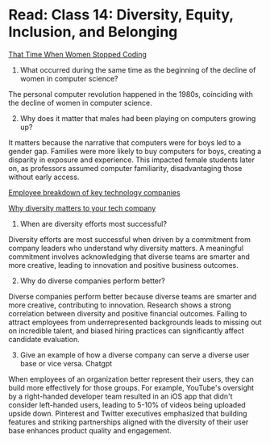 # Read: Class 14: Diversity, Equity, Inclusion, and Belonging

[That Time When Women Stopped Coding](https://www.npr.org/sections/money/2014/10/21/357629765/when-women-stopped-coding)

1. What occurred during the same time as the beginning of the decline of women in computer science?

The personal computer revolution happened in the 1980s, coinciding with the decline of women in computer science.

2. Why does it matter that males had been playing on computers growing up?

It matters because the narrative that computers were for boys led to a gender gap. Families were more likely to buy computers for boys, creating a disparity in exposure and experience. This impacted female students later on, as professors assumed computer familiarity, disadvantaging those without early access.

[Employee breakdown of key technology companies](https://informationisbeautiful.net/visualizations/diversity-in-tech/)

[ Why diversity matters to your tech company](https://www.usatoday.com/story/tech/columnist/2015/07/21/why-diversity-matters-your-tech-company/30419871/)

1. When are diversity efforts most successful?

Diversity efforts are most successful when driven by a commitment from company leaders who understand why diversity matters. A meaningful commitment involves acknowledging that diverse teams are smarter and more creative, leading to innovation and positive business outcomes.

2. Why do diverse companies perform better?

Diverse companies perform better because diverse teams are smarter and more creative, contributing to innovation. Research shows a strong correlation between diversity and positive financial outcomes. Failing to attract employees from underrepresented backgrounds leads to missing out on incredible talent, and biased hiring practices can significantly affect candidate evaluation.

3. Give an example of how a diverse company can serve a diverse user base or vice versa.
Chatgpt

When employees of an organization better represent their users, they can build more effectively for those groups. For example, YouTube's oversight by a right-handed developer team resulted in an iOS app that didn't consider left-handed users, leading to 5-10% of videos being uploaded upside down. Pinterest and Twitter executives emphasized that building features and striking partnerships aligned with the diversity of their user base enhances product quality and engagement.